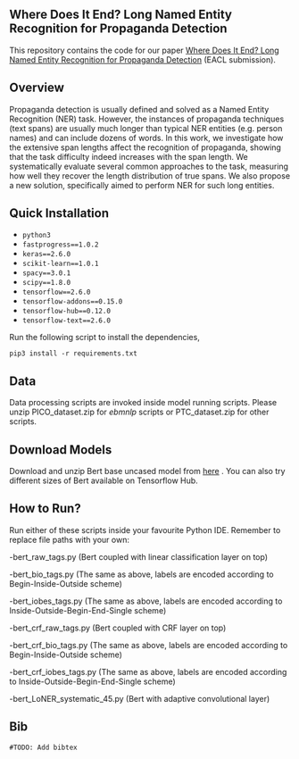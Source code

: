 ## Where Does It End? Long Named Entity Recognition for Propaganda Detection


This repository contains the code for our paper [Where Does It End? Long Named Entity Recognition for Propaganda Detection](https://www.youtube.com/watch?v=dQw4w9WgXcQ) (EACL submission).

## Overview

Propaganda detection is usually defined and solved as a Named Entity Recognition (NER) task. However, the instances of propaganda techniques (text spans) are usually much longer than typical NER entities (e.g. person names) and can include dozens of words. In this work, we investigate how the extensive span lengths affect the recognition of propaganda, showing that the task difficulty indeed increases with the span length. We systematically evaluate several common approaches to the task, measuring how well they recover the length distribution of true spans. We also propose a new solution, specifically aimed to perform NER for such long entities.


## Quick Installation

- `python3`
- `fastprogress==1.0.2`
- `keras==2.6.0`
- `scikit-learn==1.0.1`
- `spacy==3.0.1`
- `scipy==1.8.0`
- `tensorflow==2.6.0`
- `tensorflow-addons==0.15.0`
- `tensorflow-hub==0.12.0`
- `tensorflow-text==2.6.0`

Run the following script to install the dependencies,
```
pip3 install -r requirements.txt
```

## Data 
Data processing scripts are invoked inside model running scripts. Please unzip PICO_dataset.zip for _ebmnlp_ scripts or PTC_dataset.zip for other scripts.

## Download Models

Download and unzip Bert base uncased model from [here](https://tfhub.dev/tensorflow/bert_en_uncased_L-12_H-768_A-12/4)
. You can also try different sizes of Bert available on Tensorflow Hub.

## How to Run?

Run either of these scripts inside your favourite Python IDE. Remember to replace file paths with your own:

-bert_raw_tags.py (Bert coupled with linear classification layer on top)

-bert_bio_tags.py (The same as above, labels are encoded according to Begin-Inside-Outside scheme)

-bert_iobes_tags.py (The same as above, labels are encoded according to Inside-Outside-Begin-End-Single scheme)

-bert_crf_raw_tags.py (Bert coupled with CRF layer on top)

-bert_crf_bio_tags.py (The same as above, labels are encoded according to Begin-Inside-Outside scheme)

-bert_crf_iobes_tags.py (The same as above, labels are encoded according to Inside-Outside-Begin-End-Single scheme)

-bert_LoNER_systematic_45.py (Bert with adaptive convolutional layer)

## Bib

```
#TODO: Add bibtex
```


